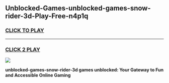 
## Unblocked-Games-unblocked-games-snow-rider-3d-Play-Free-n4p1q
<h3>
<a href="https://premium76.site?title=unblocked-games-snow-rider-3d&ref=23A">CLICK TO PLAY</a></h3>
<hr>

<h3>
<a href="https://premium76.site?title=unblocked-games-snow-rider-3d&ref=23A">CLICK 2 PLAY</a>
  
</h3>

<a href="https://premium76.site?title=unblocked-games-snow-rider-3d&ref=23A"><img src="https://clearcache.store/games.png"></a>


**unblocked-games-snow-rider-3d games unblocked: Your Gateway to Fun and Accessible Online Gaming**
